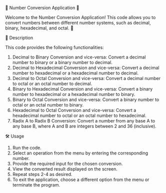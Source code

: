 📖 Number Conversion Application 🧮

Welcome to the Number Conversion Application! This code allows you to convert numbers between different number systems, such as decimal, binary, hexadecimal, and octal. 🔄


📝 Description

This code provides the following functionalities:

1. Decimal to Binary Conversion and vice-versa: Convert a decimal number to binary or a binary number to decimal.
2. Decimal to Hexadecimal Conversion and vice-versa: Convert a decimal number to hexadecimal or a hexadecimal number to decimal.
3. Decimal to Octal Conversion and vice-versa: Convert a decimal number to octal or an octal number to decimal.
4. Binary to Hexadecimal Conversion and vice-versa: Convert a binary number to hexadecimal or a hexadecimal number to binary.
5. Binary to Octal Conversion and vice-versa: Convert a binary number to octal or an octal number to binary.
6. Hexadecimal to Octal Conversion and vice-versa: Convert a hexadecimal number to octal or an octal number to hexadecimal.
7. Radix A to Radix B Conversion: Convert a number from any base A to any base B, where A and B are integers between 2 and 36 (inclusive).


🛠️ Usage

1. Run the code.
2. Select an operation from the menu by entering the corresponding number.
3. Provide the required input for the chosen conversion.
4. View the converted result displayed on the screen.
5. Repeat steps 2-4 as desired.
6. To exit the application, choose a different option from the menu or terminate the program.
